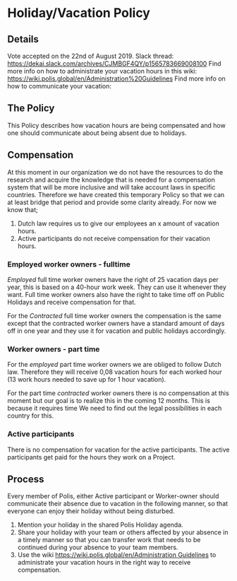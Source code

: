 

# Holiday/Vacation Policy
## Details
Vote accepted on the 22nd of August 2019. Slack thread: https://dekai.slack.com/archives/CJMBGF4QY/p1565783669008100 
Find more info on how to administrate your vacation hours in this wiki: https://wiki.polis.global/en/Administration%20Guidelines
Find more info on how to communicate your vacation: 


## The Policy 
This Policy describes how vacation hours are being compensated and how one should communicate about being absent due to holidays.


## Compensation 

At this moment in our organization we do not have the resources to do the research and acquire the knowledge that is needed for a compensation system that will be more inclusive and will take account laws in specific countries. Therefore we have created this temporary Policy so that we can at least bridge that period and provide some clarity already. For now we know that; 
1. Dutch law requires us to give our employees an x amount of vacation hours. 
2. Active participants do not receive compensation for their vacation hours. 


### Employed worker owners - fulltime
*Employed* full time worker owners have the right of 25 vacation days per year, this is based on a 40-hour work week. They can use it whenever they want. Full time worker owners also have the right to take time off on Public Holidays and receive compensation for that. 
 
For the *Contracted* full time worker owners the compensation is the same except that the contracted worker owners have a standard amount of days off in one year and they use it for vacation and public holidays accordingly.

### Worker owners - part time
For the *employed* part time worker owners we are obliged to follow Dutch law. Therefore they will receive 0,08 vacation hours for each worked hour (13 work hours needed to save up for 1 hour vacation).

For the part time *contracted* worker owners there is no compensation at this moment but our goal is to realize this in the coming  12 months. This is because it requires time We need to find out the legal possibilities in each country for this.

### Active participants
There is no compensation for vacation for the active participants. The active participants get paid for the hours they work on a Project.

## Process
Every member of Polis, either Active participant or Worker-owner should communicate their absence due to vacation in the following manner, so that everyone can enjoy their holiday without being disturbed. 
1. Mention your holiday in the shared Polis Holiday agenda. 
2. Share your holiday with your team or others affected by your absence in a timely manner so that you can transfer work that needs to be continued during your absence to your team members. 
3. Use the wiki [https://wiki.polis.global/en/Administration Guidelines](https://wiki.polis.global/en/Administration%20Guidelines) to administrate your vacation hours in the right way to receive compensation. 
